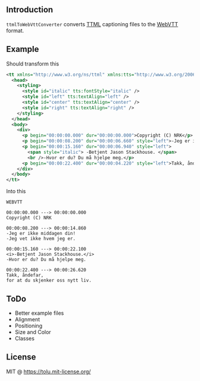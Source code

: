 ## Introduction 
`ttmlToWebVttConverter` converts [TTML][ttml-w3] captioning files to the [WebVTT][webvtt-ref] format.

## Example

Should transform this
```xml
<tt xmlns="http://www.w3.org/ns/ttml" xmlns:tts="http://www.w3.org/2006/04/ttaf1#styling" lang="no">
  <head>
    <styling>
      <style id="italic" tts:fontStyle="italic" />
      <style id="left" tts:textAlign="left" />
      <style id="center" tts:textAlign="center" />
      <style id="right" tts:textAlign="right" />
    </styling>
  </head>
  <body>
    <div>
      <p begin="00:00:00.000" dur="00:00:00.000">Copyright (C) NRK</p>
      <p begin="00:00:08.200" dur="00:00:06.660" style="left">-Jeg er ikke middagen din!<br />-Jeg vet ikke hvem jeg er.</p>
      <p begin="00:00:15.160" dur="00:00:06.940" style="left">
        <span style="italic"> -Betjent Jason Stackhouse. </span>
        <br />-Hvor er du? Du må hjelpe meg.</p>
      <p begin="00:00:22.400" dur="00:00:04.220" style="left">Takk, åndefar,<br />for at du skjenker oss nytt liv.</p>
  	</div>
  </body>
</tt>
```

Into this
```
WEBVTT

00:00:00.000 ---> 00:00:00.000
Copyright (C) NRK

00:00:08.200 ---> 00:00:14.860
-Jeg er ikke middagen din!
-Jeg vet ikke hvem jeg er.

00:00:15.160 ---> 00:00:22.100
<i>-Betjent Jason Stackhouse.</i>
-Hvor er du? Du må hjelpe meg.

00:00:22.400 ---> 00:00:26.620
Takk, åndefar,
for at du skjenker oss nytt liv.
```

## ToDo
 * Better example files
 * Alignment
 * Positioning
 * Size and Color
 * Classes

## License

MIT @ https://tolu.mit-license.org/

[ttml-w3]: http://www.w3.org/TR/ttaf1-dfxp/
[webvtt-ref]:http://dev.w3.org/html5/webvtt/
